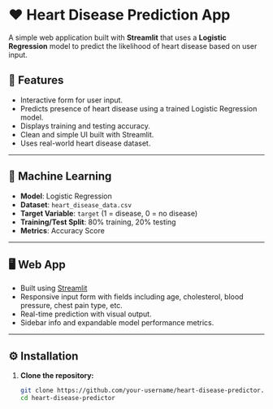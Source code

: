 # ❤️ Heart Disease Prediction App

A simple web application built with **Streamlit** that uses a **Logistic Regression** model to predict the likelihood of heart disease based on user input.

## 🚀 Features

- Interactive form for user input.
- Predicts presence of heart disease using a trained Logistic Regression model.
- Displays training and testing accuracy.
- Clean and simple UI built with Streamlit.
- Uses real-world heart disease dataset.

---

## 🧠 Machine Learning

- **Model**: Logistic Regression
- **Dataset**: `heart_disease_data.csv`
- **Target Variable**: `target` (1 = disease, 0 = no disease)
- **Training/Test Split**: 80% training, 20% testing
- **Metrics**: Accuracy Score

---

## 🖥️ Web App

- Built using [Streamlit](https://streamlit.io)
- Responsive input form with fields including age, cholesterol, blood pressure, chest pain type, etc.
- Real-time prediction with visual output.
- Sidebar info and expandable model performance metrics.

---

## ⚙️ Installation

1. **Clone the repository:**
   ```bash
   git clone https://github.com/your-username/heart-disease-predictor.git
   cd heart-disease-predictor
